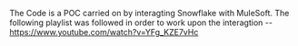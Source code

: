 The Code is a POC carried on by interagting Snowflake with MuleSoft. The following playlist was followed in order to work upon the interagtion -- https://www.youtube.com/watch?v=YFg_KZE7vHc

